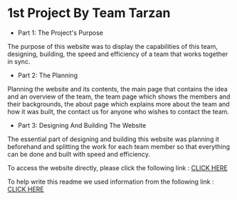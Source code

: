 
# 1st Project By Team Tarzan

* Part 1: The Project's Purpose

The purpose of this website was to display the capabilities of this team, designing, building, the speed and efficiency of a team that works together in sync.

* Part 2: The Planning

Planning the website and its contents, the main page that contains the idea and an overview of the team, the team page which shows the members and their backgrounds, the about page which explains more about the team and how it was built, the contact us for anyone who wishes to contact the team.

* Part 3: Designing And Building The Website

The essential part of designing and building this website was planning it beforehand and splitting the work for each team member so that everything can be done and built with speed and efficiency.

<!-- PROJECT LINKS -->
   
To access the website directly, please click the following link : [CLICK HERE](https://webahead5.github.io/CSS-Project-TeamTarzan/)

To help write this readme we used information from the following link : [CLICK HERE](https://help.github.com/en/github/writing-on-github/basic-writing-and-formatting-syntax)
